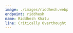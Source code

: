 ```yaml
---
image: ./images/riddhesh.webp
endpoint: riddhesh
name: Riddhesh Khatu
line: Critically Overthought
---
```

